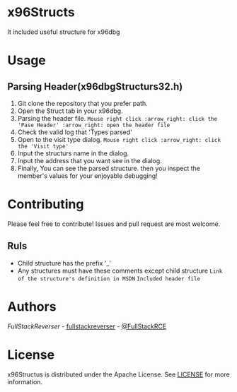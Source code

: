 # x96Structs
It included useful structure for x96dbg

# Usage
## Parsing Header(x96dbgStructurs32.h)
1. Git clone the repository that you prefer path.
2. Open the Struct tab in your x96dbg.
3. Parsing the header file.
   ```Mouse right click :arrow_right: click the 'Pase Header' :arrow_right: open the header file```
4. Check the valid log that 'Types parsed'
5. Open to the visit type dialog.
   ```Mouse right click :arrow_right: click the 'Visit type'```
6. Input the structurs name in the dialog.
7. Input the address that you want see in the dialog.
8. Finally, You can see the parsed structure. then you inspect the member's values for your enjoyable debugging!
# Contributing
Please feel free to contribute! Issues and pull request are most welcome.
## Ruls
- Child structure has the prefix '_'
- Any structures must have these comments except child structure
   ```Link of the structure's definition in MSDN```
   ```Included header file```
# Authors
*FullStackReverser* - [fullstackreverser](https://github.com/fullstackreverser) - [@FullStackRCE](https://twitter.com/FullStackRCE)

# License
x96Structus is distributed under the Apache License. See [LICENSE](LICENSE) for more information.